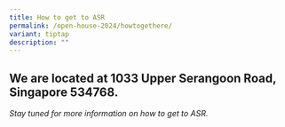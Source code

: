 ```yaml
---
title: How to get to ASR
permalink: /open-house-2024/howtogethere/
variant: tiptap
description: ""
---
```

<h2><strong>We are located at 1033 Upper Serangoon Road, Singapore 534768.</strong></h2><p><em>Stay tuned for more information on how to get to ASR.</em></p>